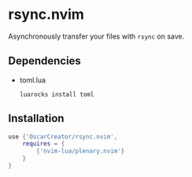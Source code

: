 # rsync.nvim

Asynchronously transfer your files with `rsync` on save.

## Dependencies

- toml.lua

    ```
    luarocks install toml
    ```

## Installation

```lua
use {'OscarCreator/rsync.nvim',
    requires = {
        {'nvim-lua/plenary.nvim'}
    }
}
```
